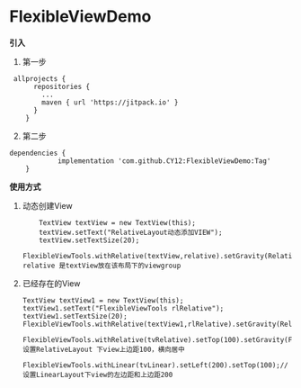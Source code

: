 # FlexibleViewDemo
**引入**

 1. 第一步
  
   
  
```
 allprojects {
      repositories {
        ...
        maven { url 'https://jitpack.io' }
      }
    }
```
      
  
 2. 第二步
  
    
  
```
dependencies {
	        implementation 'com.github.CY12:FlexibleViewDemo:Tag'
	}
```
  
**使用方式**  
  		
  
 1. 动态创建View
  
      
  
	```
	    TextView textView = new TextView(this);
	    textView.setText("RelativeLayout动态添加VIEW");
	    textView.setTextSize(20);
	    FlexibleViewTools.withRelative(textView,relative).setGravity(RelativeViewPart.CENTER_IN_PARENT);// relative 是textView放在该布局下的viewgroup
	```
          
  
 2. 已经存在的View
  
        TextView textView1 = new TextView(this);
        textView1.setText("FlexibleViewTools rlRelative");
        textView1.setTextSize(20);
        FlexibleViewTools.withRelative(textView1,rlRelative).setGravity(RelativeViewPart.CENTER_IN_PARENT);

        FlexibleViewTools.withRelative(tvRelative).setTop(100).setGravity(FlexibleViewTools.ALIGN_TOP).setGravity(FlexibleViewTools.CENTER_HORIZONTAL);// 设置RelativeLayout 下view上边距100，横向居中  

        FlexibleViewTools.withLinear(tvLinear).setLeft(200).setTop(100);//设置LinearLayout下view的左边距和上边距200

